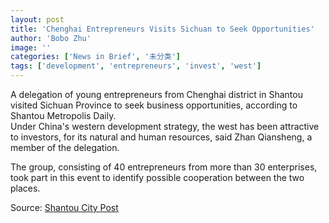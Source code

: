 ```yaml
---
layout: post
title: 'Chenghai Entrepreneurs Visits Sichuan to Seek Opportunities'
author: 'Bobo Zhu'
image: ''
categories: ['News in Brief', '未分类']
tags: ['development', 'entrepreneurs', 'invest', 'west']
---
```


A delegation of young entrepreneurs from Chenghai district in Shantou visited Sichuan Province to seek business opportunities, according to Shantou Metropolis Daily.<br>
Under China's western development strategy, the west has been attractive to investors, for its natural and human resources, said Zhan Qiansheng, a member of the delegation.

The group, consisting of 40 entrepreneurs from more than 30 enterprises, took part in this event to identify possible cooperation between the two places.

Source: [Shantou City Post](http://www.dahuawang.com/localnews/showlocal.asp?no=111059)